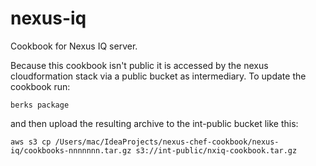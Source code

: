 # nexus-iq

Cookbook for Nexus IQ server.

Because this cookbook isn't public it is accessed by the nexus cloudformation stack via a public bucket as intermediary. To update the cookbook run:

`berks package`

and then upload the resulting archive to the int-public bucket like this:


`aws s3 cp /Users/mac/IdeaProjects/nexus-chef-cookbook/nexus-iq/cookbooks-nnnnnnn.tar.gz s3://int-public/nxiq-cookbook.tar.gz`